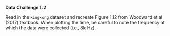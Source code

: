 **Data Challenge 1.2**

Read in the `kingkong` dataset and recreate Figure 1.12 from Woodward et al (2017) textbook.
When plotting the time, be careful to note the frequency at which the data were collected (i.e., 8k Hz). 
